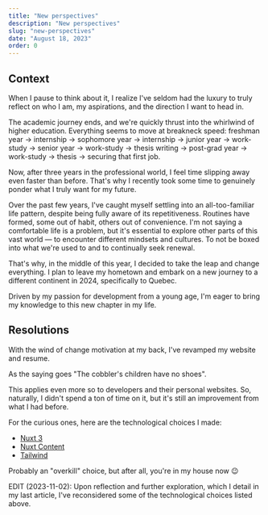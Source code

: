 ```yaml
---
title: "New perspectives"
description: "New perspectives"
slug: "new-perspectives"
date: "August 18, 2023"
order: 0
---
```


## Context

When I pause to think about it, I realize I've seldom had the luxury to truly reflect on who I am, my aspirations, and the direction I want to head in.

The academic journey ends, and we're quickly thrust into the whirlwind of higher education. Everything seems to move at breakneck speed: freshman year → internship → sophomore year → internship → junior year → work-study → senior year → work-study → thesis writing → post-grad year → work-study → thesis → securing that first job.

Now, after three years in the professional world, I feel time slipping away even faster than before. That's why I recently took some time to genuinely ponder what I truly want for my future.

Over the past few years, I've caught myself settling into an all-too-familiar life pattern, despite being fully aware of its repetitiveness. Routines have formed, some out of habit, others out of convenience. I'm not saying a comfortable life is a problem, but it's essential to explore other parts of this vast world — to encounter different mindsets and cultures. To not be boxed into what we're used to and to continually seek renewal.

That's why, in the middle of this year, I decided to take the leap and change everything. I plan to leave my hometown and embark on a new journey to a different continent in 2024, specifically to Quebec.

Driven by my passion for development from a young age, I'm eager to bring my knowledge to this new chapter in my life.

## Resolutions

With the wind of change motivation at my back, I've revamped my website and resume.

As the saying goes "The cobbler's children have no shoes".

This applies even more so to developers and their personal websites. So, naturally, I didn't spend a ton of time on it, but it's still an improvement from what I had before.

For the curious ones, here are the technological choices I made:

* [Nuxt 3](https://nuxt.com/)
* [Nuxt Content](https://content.nuxtjs.org/)
* [Tailwind](https://tailwindcss.com/)

Probably an "overkill" choice, but after all, you're in my house now 😉

EDIT (2023-11-02): Upon reflection and further exploration, which I detail in my last article, I've reconsidered some of the technological choices listed above.